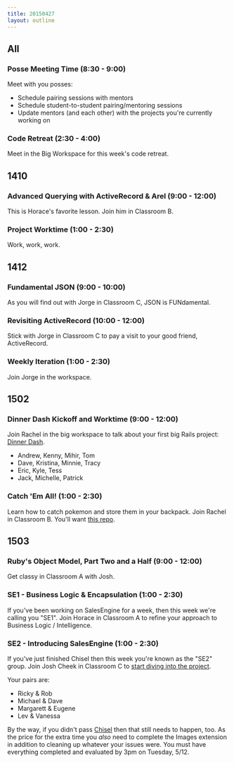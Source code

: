 ```yaml
---
title: 20150427
layout: outline
---
```


## All

### Posse Meeting Time (8:30 - 9:00)

Meet with you posses:

* Schedule pairing sessions with mentors
* Schedule student-to-student pairing/mentoring sessions
* Update mentors (and each other) with the projects you're currently working on

### Code Retreat (2:30 - 4:00)

Meet in the Big Workspace for this week's code retreat.

## 1410

### Advanced Querying with ActiveRecord & Arel (9:00 - 12:00)

This is Horace's favorite lesson. Join him in Classroom B. 

### Project Worktime (1:00 - 2:30)

Work, work, work. 

## 1412

### Fundamental JSON (9:00 - 10:00)

As you will find out with Jorge in Classroom C, JSON is FUNdamental. 

### Revisiting ActiveRecord (10:00 - 12:00)

Stick with Jorge in Classroom C to pay a visit to your good friend, ActiveRecord. 

### Weekly Iteration (1:00 - 2:30)

Join Jorge in the workspace.

## 1502

### Dinner Dash Kickoff and Worktime (9:00 - 12:00)

Join Rachel in the big workspace to talk about your first big Rails project: [Dinner Dash](http://tutorials.jumpstartlab.com/projects/dinner_dash.html). 

* Andrew, Kenny, Mihir, Tom
* Dave, Kristina, Minnie, Tracy
* Eric, Kyle, Tess
* Jack, Michelle, Patrick

### Catch 'Em All! (1:00 - 2:30)

Learn how to catch pokemon and store them in your backpack. Join Rachel in Classroom B. You'll  want [this repo](https://github.com/rwarbelow/catch-em-all).

## 1503

### Ruby's Object Model, Part Two and a Half (9:00 - 12:00)

Get classy in Classroom A with Josh. 

### SE1 - Business Logic & Encapsulation (1:00 - 2:30)

If you've been working on SalesEngine for a week, then this week we're calling you "SE1". Join Horace in Classroom A
to refine your approach to Business Logic / Intelligence.

### SE2 - Introducing SalesEngine (1:00 - 2:30)

If you've just finished Chisel then this week you're known as the "SE2" group. Join Josh Cheek in Classroom C to [start
diving into the project](http://tutorials.jumpstartlab.com/projects/sales_engine.html).

Your pairs are:

* Ricky & Rob
* Michael & Dave
* Margarett & Eugene
* Lev & Vanessa

By the way, if you didn't pass [Chisel](http://tutorials.jumpstartlab.com/projects/chisel.html) then that still needs
to happen, too. As the price for the extra time you *also*
need to complete the Images extension in addition to cleaning up whatever your issues were. You must have everything
completed and evaluated by 3pm on Tuesday, 5/12.
